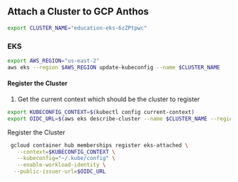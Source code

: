 ## Attach a Cluster to GCP Anthos
```bash
export CLUSTER_NAME="education-eks-6zZPtpwc"


```

###  EKS 
```bash
export AWS_REGION="us-east-2"
aws eks --region $AWS_REGION update-kubeconfig --name $CLUSTER_NAME
```

#### Register the Cluster
1. Get the current context which should be the cluster to register
```bash
export KUBECONFIG_CONTEXT=$(kubectl config current-context) 
export OIDC_URL=$(aws eks describe-cluster --name $CLUSTER_NAME --region $AWS_REGION --query "cluster.identity.oidc.issuer" --output text)
```

Register the Cluster

```bash
 gcloud container hub memberships register eks-attached \
   --context=$KUBECONFIG_CONTEXT \
   --kubeconfig="~/.kube/config" \
   --enable-workload-identity \
  --public-issuer-url=$OIDC_URL
   ```
